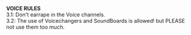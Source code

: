 **VOICE RULES**  
3.1: Don't earrape in the Voice channels.  
3.2: The use of Voicechangers and SoundBoards is allowed! but PLEASE not use them too much.  
